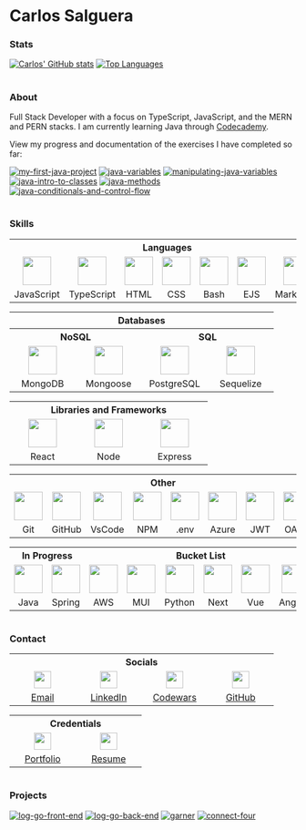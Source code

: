 # Carlos Salguera

### Stats

[![Carlos' GitHub stats](https://forked-github-readme-stats-67of.vercel.app/api?username=csalguera&hide=stars,issues&card_width=500&count_private=true&show_icons=true&theme=github_dark)](https://github.com/csalguera/github-readme-stats)
[![Top Languages](https://forked-github-readme-stats-67of.vercel.app/api/top-langs/?username=csalguera&langs_count=10&card_width=500&layout=compact&theme=github_dark)](https://github.com/csalguera/github-readme-stats)

#

### About

Full Stack Developer with a focus on TypeScript, JavaScript, and the MERN and PERN stacks. I am currently learning Java through [Codecademy](https://www.codecademy.com/learn).

View my progress and documentation of the exercises I have completed so far:

[![my-first-java-project](https://forked-github-readme-stats-67of.vercel.app/api/pin/?username=csalguera&repo=my-first-java-app&theme=github_dark)](https://github.com/csalguera/my-first-java-app) [![java-variables](https://forked-github-readme-stats-67of.vercel.app/api/pin/?username=csalguera&repo=java-variables&theme=github_dark)](https://github.com/csalguera/java-variables) [![manipulating-java-variables](https://forked-github-readme-stats-67of.vercel.app/api/pin/?username=csalguera&repo=java-manipulating-variables&theme=github_dark)](https://github.com/csalguera/java-manipulating-variables) [![java-intro-to-classes](https://forked-github-readme-stats-67of.vercel.app/api/pin/?username=csalguera&repo=java-intro-to-classes&theme=github_dark)](https://github.com/csalguera/java-intro-to-classes) [![java-methods](https://forked-github-readme-stats-67of.vercel.app/api/pin/?username=csalguera&repo=java-methods&theme=github_dark)](https://github.com/csalguera/java-methods) [![java-conditionals-and-control-flow](https://forked-github-readme-stats-67of.vercel.app/api/pin/?username=csalguera&repo=java-conditionals-and-control-flow&theme=github_dark)](https://github.com/csalguera/java-conditionals-and-control-flow)

#

### Skills

<table>
  <tr>
    <th colspan="7" style="text-align:center">
      Languages
    </th>
  </tr>
  <tr>
    <td align="center">
      <img src="https://cdn.jsdelivr.net/gh/devicons/devicon/icons/javascript/javascript-original.svg" width="50px"/>
    </td>
    <td align="center">
      <img src="https://cdn.jsdelivr.net/gh/devicons/devicon/icons/typescript/typescript-original.svg" width="50px"/>
    </td>
    <td align="center">
      <img src="https://cdn.jsdelivr.net/gh/devicons/devicon/icons/html5/html5-original.svg" width="50px"/>
    </td>
    <td align="center">
      <img src="https://cdn.jsdelivr.net/gh/devicons/devicon/icons/css3/css3-original.svg" width="50px"/>
    </td>
    <td align="center">
      <img src="https://cdn.jsdelivr.net/gh/devicons/devicon/icons/bash/bash-original.svg" width="50px"/>
    </td>
    <td align="center">
      <img src="https://cdn.icon-icons.com/icons2/2107/PNG/512/file_type_ejs_icon_130626.png" width="50px"/>
    </td>
    <td align="center">
      <img src="https://cdn.jsdelivr.net/gh/devicons/devicon/icons/markdown/markdown-original.svg" width="50px"/>
    </td>
  </tr>
  <tr>
    <td align="center" width="100px">JavaScript</td>
    <td align="center" width="100px">TypeScript</td>
    <td align="center" width="100px">HTML</td>
    <td align="center" width="100px">CSS</td>
    <td align="center" width="100px">Bash</td>
    <td align="center" width="100px">EJS</td>
    <td align="center" width="100px">Markdown</td>
  </tr>
</table>

<table>
  <tr>
    <th colspan="4" style="text-align:center">Databases</th>
  </tr>
  <tr>
    <th colspan="2" style="text-align:center">NoSQL</th>
    <th colspan="2" style="text-align:center">SQL</th>
  </tr>
  <tr>
    <td align="center">
      <img src="https://cdn.jsdelivr.net/gh/devicons/devicon/icons/mongodb/mongodb-original.svg" width="50px"/>
    </td>
    <td align="center">
      <img src="https://i.imgur.com/qfArKK8.png" width="50px"/>
    </td>
    <td align="center">
      <img src="https://cdn.jsdelivr.net/gh/devicons/devicon/icons/postgresql/postgresql-original.svg" width="50px"/>
    </td>
    <td align="center">
      <img src="https://cdn.jsdelivr.net/gh/devicons/devicon/icons/sequelize/sequelize-original.svg" width="50px"/>
    </td>
  </tr>
  <tr>
    <td align="center" width="100px">MongoDB</td>
    <td align="center" width="100px">Mongoose</td>
    <td align="center" width="100px">PostgreSQL</td>
    <td align="center" width="100px">Sequelize</td>
  </tr>
</table>

<table>
  <tr>
    <th colspan="3" style="text-align:center">
      Libraries and Frameworks
    </th>
  </tr>
  <tr>
    <td align="center">
      <img src="https://cdn.jsdelivr.net/gh/devicons/devicon/icons/react/react-original.svg" width="50px"/>
    </td>
    <td align="center">
      <img src="https://cdn.jsdelivr.net/gh/devicons/devicon/icons/nodejs/nodejs-original.svg" width="50px"/>
    </td>
    <td align="center">
      <img src="https://cdn.jsdelivr.net/gh/devicons/devicon/icons/express/express-original.svg" width="50px"/>
    </td>
  </tr>
  <tr>
    <td align="center" width="100px">React</td>
    <td align="center" width="100px">Node</td>
    <td align="center" width="100px">Express</td>
  </tr>
</table>

<table>
  <tr>
    <th colspan="8" style="text-align:center">
      Other
    </th>
  </tr>
  <tr>
    <td align="center">
      <img src="https://cdn.jsdelivr.net/gh/devicons/devicon/icons/git/git-original.svg" width="50px"/>
    </td>
    <td align="center">
      <img src="https://i.imgur.com/mNsmc8y.png" width="50px"/>
    </td>
    <td align="center">
      <img src="https://cdn.jsdelivr.net/gh/devicons/devicon/icons/vscode/vscode-original.svg" width="50px"/>
    </td>
    <td align="center">
      <img src="https://cdn.jsdelivr.net/gh/devicons/devicon/icons/npm/npm-original-wordmark.svg" width="50px"/>
    </td>
    <td align="center">
      <img src="https://cdn-1.webcatalog.io/catalog/dotenv/dotenv-icon-filled-256.png" width="50px"/>
    </td>
    <td align="center">
      <img src="https://cdn.jsdelivr.net/gh/devicons/devicon/icons/azure/azure-original.svg" width="50px"/>
    </td>
    <td align="center">
      <img src="https://img.icons8.com/color/512/java-web-token.png" width="50px"/>
    </td>
    <td align="center">
      <img src="https://community.cdn.kony.com/sites/default/files/icon-google.png" width="50px"/>
    </td>
  </tr>
  <tr>
    <td align="center" width="100px">Git</td>
    <td align="center" width="100px">GitHub</td>
    <td align="center" width="100px">VsCode</td>
    <td align="center" width="100px">NPM</td>
    <td align="center" width="100px">.env</td>
    <td align="center" width="100px">Azure</td>
    <td align="center" width="100px">JWT</td>
    <td align="center" width="100px">OAuth</td>
  </tr>
</table>

<table>
  <tr>
    <th colspan="2" style="text-align:center">
      In Progress
    </th>
    <th colspan="6" style="text-align:center">
      Bucket List
    </th>
  </tr>
  <tr>
    <td align="center">
      <img src="https://cdn.jsdelivr.net/gh/devicons/devicon/icons/java/java-original.svg" width="50px"/>
    </td>
    <td align="center">
      <img src="https://cdn.jsdelivr.net/gh/devicons/devicon/icons/spring/spring-original.svg" width="50px"/>
    </td>
    <td align="center">
      <img src="https://cdn.jsdelivr.net/gh/devicons/devicon/icons/amazonwebservices/amazonwebservices-original.svg" width="50px"/>
    </td>
    <td align="center">
      <img src="https://cdn.jsdelivr.net/gh/devicons/devicon/icons/materialui/materialui-original.svg" width="50px"/>
    </td>
    <td align="center">
      <img src="https://cdn.jsdelivr.net/gh/devicons/devicon/icons/python/python-original.svg"  width="50px"/>
    </td>
    <td align="center">
      <img src="https://cdn.jsdelivr.net/gh/devicons/devicon/icons/nextjs/nextjs-original.svg" width="50px"/>
    </td>
    <td align="center">
      <img src="https://cdn.jsdelivr.net/gh/devicons/devicon/icons/vuejs/vuejs-original.svg" width="50px"/>
    </td>
    <td align="center">
      <img src="https://cdn.jsdelivr.net/gh/devicons/devicon/icons/angularjs/angularjs-original.svg"  width="50px"/>
    </td>
  </tr>
  <tr>
    <td align="center" width="100px">Java</td>
    <td align="center" width="100px">Spring</td>
    <td align="center" width="100px">AWS</td>
    <td align="center" width="100px">MUI</td>
    <td align="center" width="100px">Python</td>
    <td align="center" width="100px">Next</td>
    <td align="center" width="100px">Vue</td>
    <td align="center" width="100px">Angular</td>
  </tr>
</table>

#

### Contact

<table>
  <tr>
    <th colspan="4" style="text-align:center">
      Socials
    </th>
  </tr>
  <tr>
    <td align="center" width="100px">
      <img src="https://i.imgur.com/zP3ehwK.png" width="30px"/>
    </td>
    <td align="center" width="100px">
      <img src="https://i.imgur.com/hqPOxrU.png" width="30px"/>
    </td>
    <td align="center" width="100px">
      <img src="https://i.imgur.com/8H5yoA4.png" width="30px"/>
    </td>
    <td align="center" width="100px">
      <img src="https://i.imgur.com/OjqYD8G.png" width="30px"/>
    </td>
  </tr>
  <tr>
    <td align="center" width="100px">
      <a href="mailto:carlos.e.salguera@gmail.com">Email</a>
    </td>
    <td align="center" width="100px">
      <a href="https://www.linkedin.com/in/carlos-salguera/">LinkedIn</a>
    </td>
    <td align="center" width="100px">
      <a href="https://www.codewars.com/users/csalguera">Codewars</a>
    </td>
    <td align="center" width="100px">
      <a href="https://github.com/csalguera">GitHub</a>
    </td>
  </tr>
</table>

<table>
  <tr>
    <th colspan="2" style="text-align:center">
      Credentials
    </th>
  </tr>
  <tr>
    <td align="center" width="100px">
      <img src="https://i.imgur.com/fbMEgGo.png" width="30px"/>
    </td>
    <td align="center" width="100px">
      <img src="https://i.imgur.com/6OkTInH.png" width="30px"/>
    </td>
  </tr>
  <tr>
    <td align="center" width="100px">
      <a href="https://csalguera-portfolio.netlify.app/">Portfolio</a>
    </td>
    <td align="center" width="100px">
      <a href="https://csalguera-portfolio.netlify.app/carlos-salguera-resume.pdf">Resume</a>
    </td>
  </tr>
</table>

#

### Projects

[![log-go-front-end](https://forked-github-readme-stats-67of.vercel.app/api/pin/?username=csalguera&repo=log-go-front-end&theme=github_dark)](https://github.com/csalguera/log-go-front-end) [![log-go-back-end](https://forked-github-readme-stats-67of.vercel.app/api/pin/?username=csalguera&repo=log-go-back-end&theme=github_dark)](https://github.com/csalguera/log-go-back-end) [![garner](https://forked-github-readme-stats-67of.vercel.app/api/pin/?username=csalguera&repo=garner&theme=github_dark)](https://github.com/csalguera/garner) [![connect-four](https://forked-github-readme-stats-67of.vercel.app/api/pin/?username=csalguera&repo=connect-four&theme=github_dark)](https://github.com/csalguera/connect-four)

#